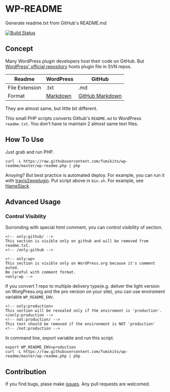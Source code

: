 # WP-README

Generate readme.txt from GitHub's README.md

[![Build Status](https://travis-ci.org/fumikito/wp-readme.svg?branch=master)](https://travis-ci.org/fumikito/wp-readme)

## Concept

Many WordPress plugin developers host their code on GitHub.
But [WordPress' official repository](https://wordpress.org/plugins/) hosts plugin file in SVN repos.

Readme | WordPress | GitHub
-------|-----------|----
File Extension|.txt|.md
Format|[Markdown](https://daringfireball.net/projects/markdown/)|[GitHub Markdown](https://guides.github.com/features/mastering-markdown/)

They are almost same, but little bit different.

This small PHP scripts converts Github's `README.md` to WordPress `readme.txt`.
You don't have to maintain 2 almost same text files.

## How To Use

Just grab and run PHP.

```
curl -L https://raw.githubusercontent.com/fumikito/wp-readme/master/wp-readme.php | php
```

Anoying? But best practice is automated deploy.
For example, you can run it with [travis2wpplugin](https://github.com/miya0001/travis2wpplugin).
Put script above in `bin.sh`. For example, see [HameSlack](https://github.com/hametuha/hameslack).

## Advanced Usage

### Control Visiblity

Surronding with special html comment, you can control visibility of section.

```
<!-- only:github/ -->
This section is visible only on github and will be removed from readme.txt.
<!-- /only:github -->
```

```
<!-- only:wp>
This section is visible only on WordPress.org because it's comment outed.
Be careful with comment format.
<only:wp -->
```

If you convert 1 repo to multiple delivery type(e.g. deliver the light version on WorgPress.org and the pro version on your site), you can use enviroment variable `WP_README_ENV`.

```
<!-- only:production>
This section will be revealed only if the enviroment is 'production'.
</only:production -->
<!-- not:production/ -->
This text should be removed if the environment is NOT 'production'
<!-- /not:production -->
```

In command line, export variable and run this script.

```
export WP_README_ENV=production
curl -L https://raw.githubusercontent.com/fumikito/wp-readme/master/wp-readme.php | php
```

## Contribution

If you find bugs, plase make [issues](https://github.com/fumikito/wp-readme/issues). Any pull requests are welcomed.
